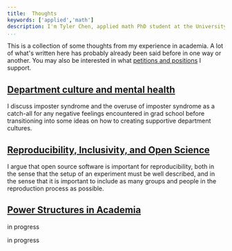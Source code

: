 ```yaml
---
title:  Thoughts
keywords: ['applied','math']
description: I'm Tyler Chen, applied math PhD student at the University of Washington. Find out more about my research, teaching, and educational beliefs, and then get in contact with me.
...
```


This is a collection of some thoughts from my experience in academia.
A lot of what's written here has probably already been said before in one way or another.
You may also be interested in what [petitions and positions](./petitions/) I support.

## [Department culture and mental health](./mental_health.html)

I discuss imposter syndrome and the overuse of imposter syndrome as a catch-all for any negative feelings encountered in grad school before transitioning into some ideas on how to creating supportive department cultures.


## [Reproducibility, Inclusivity, and Open Science](./reproducibility.html)

I argue that open source software is important for reproducibility, both in the sense that the setup of an experiment must be well described, and in the sense that it is important to include as many groups and people in the reproduction process as possible.


## [Power Structures in Academia](./power_structures.html)

in progress


in progress
